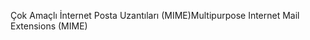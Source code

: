 <span data-ttu-id="3eee5-101">Çok Amaçlı İnternet Posta Uzantıları (MIME)</span><span class="sxs-lookup"><span data-stu-id="3eee5-101">Multipurpose Internet Mail Extensions (MIME)</span></span>
